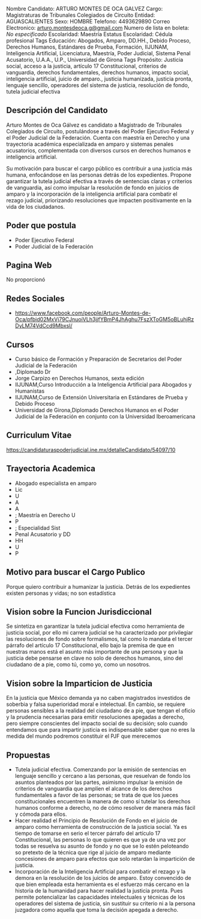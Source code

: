 Nombre Candidato: ARTURO MONTES DE OCA GALVEZ
Cargo: Magistraturas de Tribunales Colegiados de Circuito
Entidad: AGUASCALIENTES
Sexo: HOMBRE
Telefono: 4493629890
Correo Electronico: arturo.montesdeoca.g@gmail.com
Numero de lista en boleta: *No especificado*
Escolaridad: Maestría
Estatus Escolaridad: Cédula profesional
Tags Educación: Abogados, Amparo, DD.HH., Debido Proceso, Derechos Humanos, Estándares de Prueba, Formación, IIJUNAM, Inteligencia Artificial, Licenciatura, Maestría, Poder Judicial, Sistema Penal Acusatorio, U.A.A., U.P., Universidad de Girona
Tags Propósito: Justicia social, acceso a la justicia, artículo 17 Constitucional, criterios de vanguardia, derechos fundamentales, derechos humanos, impacto social, inteligencia artificial, juicio de amparo., justicia humanizada, justicia pronta, lenguaje sencillo, operadores del sistema de justicia, resolución de fondo, tutela judicial efectiva


## Descripción del Candidato 

Arturo Montes de Oca Gálvez es candidato a Magistrado de Tribunales Colegiados de Circuito, postulándose a través del Poder Ejecutivo Federal y el Poder Judicial de la Federación. Cuenta con maestría en Derecho y una trayectoria académica especializada en amparo y sistemas penales acusatorios, complementada con diversos cursos en derechos humanos e inteligencia artificial.

Su motivación para buscar el cargo público es contribuir a una justicia más humana, enfocándose en las personas detrás de los expedientes.  Propone garantizar la tutela judicial efectiva a través de sentencias claras y criterios de vanguardia, así como impulsar la resolución de fondo en juicios de amparo y la incorporación de la inteligencia artificial para combatir el rezago judicial, priorizando resoluciones que impacten positivamente en la vida de los ciudadanos.


## Poder que postula

- Poder Ejecutivo Federal
- Poder Judicial de la Federación


## Pagina Web

No proporcionó


## Redes Sociales

- https://www.facebook.com/people/Arturo-Montes-de-Oca/pfbid02MxVj79CJnuoiVLh3jjfYBmP4JhAghu7FszXToGM5oBLuhjRzDyLM74VdCcd9Mbxsl/


## Cursos

- Curso básico de Formación y Preparación de Secretarios del Poder Judicial de la Federación
- ,Diplomado Dr
- Jorge Carpizo en Derechos Humanos, sexta edición
- IIJUNAM,Curso Introducción a la Inteligencia Artificial para Abogados y Humanistas
- IIJUNAM,Curso de Extensión Universitaria en Estándares de Prueba y Debido Proceso
- Universidad de Girona,Diplomado Derechos Humanos en el Poder Judicial de la Federación en conjunto con la Universidad Iberoamericana


## Curriculum Vitae

https://candidaturaspoderjudicial.ine.mx/detalleCandidato/54097/10


## Trayectoria Academica

- Abogado especialista en amparo
- Lic
- U
- A
- A
- ; Maestría en Derecho U
- P
- ; Especialidad Sist
- Penal Acusatorio y DD
- HH
- U
- P


## Motivo para buscar el Cargo Publico

Porque quiero contribuir a humanizar la justicia. Detrás de los expedientes existen personas y vidas; no son estadística


## Vision sobre la Funcion Jurisdiccional

Se sintetiza en garantizar la tutela judicial efectiva como herramienta de justicia social, por ello mi carrera judicial se ha caracterizado por privilegiar las resoluciones de fondo sobre formalismos, tal como lo mandata el tercer párrafo del artículo 17 Constitucional, ello bajo la premisa de que en nuestras manos está el asunto más importante de una persona y que la justicia debe pensarse en clave no solo de derechos humanos, sino del ciudadano de a pie, como tú, como yo, como un nosotros.


## Vision sobre la Imparticion de Justicia

En la justicia que México demanda ya no caben magistrados investidos de soberbia y falsa superioridad moral e intelectual. En cambio, se requiere personas sensibles a la realidad del ciudadano de a pie, que tengan el oficio y la prudencia necesarias para emitir resoluciones apegadas a derecho, pero siempre conscientes del impacto social de su decisión; solo cuando entendamos que para impartir justicia es indispensable saber que no eres la medida del mundo podremos constituir el PJF que merecemos


## Propuestas

- Tutela judicial efectiva. Comenzando por la emisión de sentencias en lenguaje sencillo y cercano a las personas, que resuelvan de fondo los asuntos planteados por las partes, asimismo impulsar la emisión de criterios de vanguardia que amplíen el alcance de los derechos fundamentales a favor de las personas; se trata de que los jueces constitucionales encuentren la manera de como sí tutelar los derechos humanos conforme a derecho, no de cómo resolver de manera más fácil y cómoda para ellos.
- Hacer realidad el Principio de Resolución de Fondo en el juicio de amparo como herramienta de construcción de la justicia social. Ya es tiempo de tomarse en serio el tercer párrafo del artículo 17 Constitucional, las personas lo que quieren es que ya de una vez por todas se resuelva su asunto de fondo y no que se lo estén peloteando so pretexto de la técnica que rige al juicio de amparo mediante concesiones de amparo para efectos que solo retardan la impartición de justicia.
- Incorporación de la Inteligencia Artificial para combatir el rezago y la demora en la resolución de los juicios de amparo. Estoy convencido de que bien empleada esta herramienta es el esfuerzo más cercano en la historia de la humanidad para hacer realidad la justicia pronta. Pues permite potencializar las capacidades intelectuales y técnicas de los operadores del sistema de justicia, sin sustituir su criterio ni a la persona juzgadora como aquella que toma la decisión apegada a derecho.

